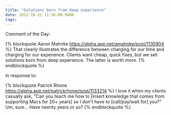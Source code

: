 ```yaml
---
title: "Solutions born from deep experience"
date: 2012-10-22 11:36:00-0400
tags: 
---
```


Comment of the Day:

{% blockquote Aaron Mahnke https://alpha.app.net/amahnke/post/1135904 %}
That clearly illustrates the difference between charging for our time and charging for our experience. Clients want cheap, quick fixes, but we sell solutions born from deep experience. The latter is worth more.
{% endblockquote %}

In response to:

{% blockquote Patrick Rhone https://alpha.app.net/patrickrhone/post/1133214 %}
I love it when my clients casually ask, "Can you teach me how to [insert knowledge that comes from supporting Macs for 20+ years] so I don't have to [call/pay/wait for] you?" Um, sure... Have twenty years or so?
{% endblockquote %}
